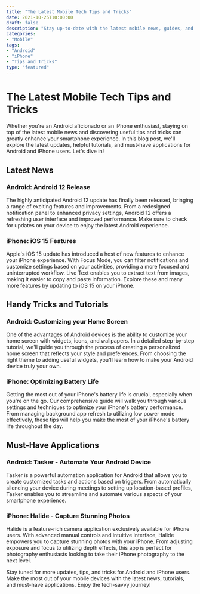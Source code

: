 ```yaml
--- 
title: "The Latest Mobile Tech Tips and Tricks" 
date: 2021-10-25T10:00:00 
draft: false 
description: "Stay up-to-date with the latest mobile news, guides, and must-have applications for Android and iPhone users." 
categories: 
- "Mobile" 
tags: 
- "Android" 
- "iPhone" 
- "Tips and Tricks" 
type: "featured" 
--- 
```


# The Latest Mobile Tech Tips and Tricks

Whether you're an Android aficionado or an iPhone enthusiast, staying on top of the latest mobile news and discovering useful tips and tricks can greatly enhance your smartphone experience. In this blog post, we'll explore the latest updates, helpful tutorials, and must-have applications for Android and iPhone users. Let's dive in!

## Latest News

### Android: Android 12 Release

The highly anticipated Android 12 update has finally been released, bringing a range of exciting features and improvements. From a redesigned notification panel to enhanced privacy settings, Android 12 offers a refreshing user interface and improved performance. Make sure to check for updates on your device to enjoy the latest Android experience.

### iPhone: iOS 15 Features

Apple's iOS 15 update has introduced a host of new features to enhance your iPhone experience. With Focus Mode, you can filter notifications and customize settings based on your activities, providing a more focused and uninterrupted workflow. Live Text enables you to extract text from images, making it easier to copy and paste information. Explore these and many more features by updating to iOS 15 on your iPhone.

## Handy Tricks and Tutorials

### Android: Customizing your Home Screen

One of the advantages of Android devices is the ability to customize your home screen with widgets, icons, and wallpapers. In a detailed step-by-step tutorial, we'll guide you through the process of creating a personalized home screen that reflects your style and preferences. From choosing the right theme to adding useful widgets, you'll learn how to make your Android device truly your own.

### iPhone: Optimizing Battery Life

Getting the most out of your iPhone's battery life is crucial, especially when you're on the go. Our comprehensive guide will walk you through various settings and techniques to optimize your iPhone's battery performance. From managing background app refresh to utilizing low power mode effectively, these tips will help you make the most of your iPhone's battery life throughout the day.

## Must-Have Applications

### Android: Tasker - Automate Your Android Device

Tasker is a powerful automation application for Android that allows you to create customized tasks and actions based on triggers. From automatically silencing your device during meetings to setting up location-based profiles, Tasker enables you to streamline and automate various aspects of your smartphone experience.

### iPhone: Halide - Capture Stunning Photos

Halide is a feature-rich camera application exclusively available for iPhone users. With advanced manual controls and intuitive interface, Halide empowers you to capture stunning photos with your iPhone. From adjusting exposure and focus to utilizing depth effects, this app is perfect for photography enthusiasts looking to take their iPhone photography to the next level.

Stay tuned for more updates, tips, and tricks for Android and iPhone users. Make the most out of your mobile devices with the latest news, tutorials, and must-have applications. Enjoy the tech-savvy journey!
